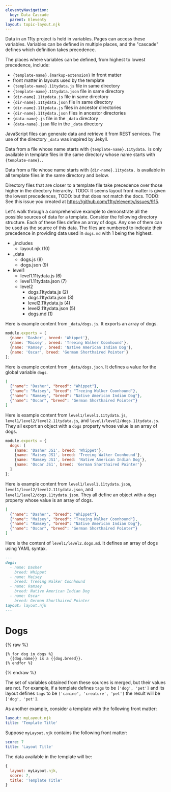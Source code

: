 ```yaml
---
eleventyNavigation:
  key: Data Cascade
  parent: Eleventy
layout: topic-layout.njk
---
```


Data in an 11ty project is held in variables.
Pages can access these variables.
Variables can be defined in multiple places, and
the "cascade" defines which definition takes precedence.

The places where variables can be defined,
from highest to lowest precedence, include:

- `{template-name}.{markup-extension}` in front matter
- front matter in layouts used by the template
- `{template-name}.11tydata.js` file in same directory
- `{template-name}.11tydata.json` file in same directory
- `{dir-name}.11tydata.js` file in same directory
- `{dir-name}.11tydata.json` file in same directory
- `{dir-name}.11tydata.js` files in ancestor directories
- `{dir-name}.11tydata.json` files in ancestor directories
- `{data-name}.js` file in the `_data` directory
- `{data-name}.json` file in the `_data` directory

JavaScript files can generate data and
retrieve it from REST services.
The use of the directory `_data` was inspired by Jekyll.

Data from a file whose name starts with `{template-name}.11tydata.`
is only available in template files in the same directory
whose name starts with `{template-name}.`.

Data from a file whose name starts with `{dir-name}.11tydata.`
is available in all template files in the same directory and below.

Directory files that are closer to a template file
take precedence over those higher in the directory hierarchy.
TODO: It seems layout front matter is given the lowest precedences,
TODO: but that does not match the docs.
TODO: See this issue you created at <https://github.com/11ty/eleventy/issues/915>.

Let's walk through a comprehensive example to demonstrate
all the possible sources of data for a template.
Consider the following directory structure.
Each of these files define an array of dogs.
Any one of them can be used as the source of this data.
The files are numbered to indicate their precedence in
providing data used in `dogs.md` with 1 being the highest.

- \_includes
  - layout.njk (10)
- \_data
  - dogs.js (8)
  - dogs.json (9)
- level1
  - level1.11tydata.js (6)
  - level1.11tydata.json (7)
  - level2
    - dogs.11tydata.js (2)
    - dogs.11tydata.json (3)
    - level2.11tydata.js (4)
    - level2.11tydata.json (5)
    - dogs.md (1)

Here is example content from `_data/dogs.js`.
It exports an array of dogs.

```js
module.exports = [
  {name: 'Dasher', breed: 'Whippet'},
  {name: 'Maisey', breed: 'Treeing Walker Coonhound'},
  {name: 'Ramsey', breed: 'Native American Indian Dog'},
  {name: 'Oscar', breed: 'German Shorthaired Pointer'}
];
```

Here is example content from `_data/dogs.json`.
It defines a value for the global variable `dogs`.

```json
[
  {"name": "Dasher", "breed": "Whippet"},
  {"name": "Maisey", "breed": "Treeing Walker Coonhound"},
  {"name": "Ramsey", "breed": "Native American Indian Dog"},
  {"name": "Oscar", "breed": "German Shorthaired Pointer"}
]
```

Here is example content from `level1/level1.11tydata.js`,
`level1/level2/level2.11tydata.js`, and `level1/level2/dogs.11tydata.js`.
They all export an object with a `dogs` property
whose value is an array of dogs.

```js
module.exports = {
  dogs: [
    {name: 'Dasher JS1', breed: 'Whippet'},
    {name: 'Maisey JS1', breed: 'Treeing Walker Coonhound'},
    {name: 'Ramsey JS1', breed: 'Native American Indian Dog'},
    {name: 'Oscar JS1', breed: 'German Shorthaired Pointer'}
  ]
};
```

Here is example content from `level1/level1.11tydata.json`,
`level1/level2/level2.11tydata.json`, and `level1/level2/dogs.11tydata.json`.
They all define an object with a `dogs` property
whose value is an array of dogs.

```json
[
  {"name": "Dasher", "breed": "Whippet"},
  {"name": "Maisey", "breed": "Treeing Walker Coonhound"},
  {"name": "Ramsey", "breed": "Native American Indian Dog"},
  {"name": "Oscar", "breed": "German Shorthaired Pointer"}
]
```

Here is the content of `level1/level2.dogs.md`.
It defines an array of dogs using YAML syntax.

```md
---
dogs:
  - name: Dasher
    breed: Whippet
  - name: Maisey
    breed: Treeing Walker Coonhound
  - name: Ramsey
    breed: Native American Indian Dog
  - name: Oscar
    breed: German Shorthaired Pointer
layout: layout.njk
---
```

# Dogs

{% raw %}

```liquid
{% for dog in dogs %}
  {{dog.name}} is a {{dog.breed}}.
{% endfor %}
```

{% endraw %}

The set of variables obtained from these sources is merged,
but their values are not.
For example, if a template defines `tags` to be `['dog', 'pet']`
and its layout defines `tags` to be `['canine', 'creature', 'pet']`
the result will be `['dog', 'pet']`.

As another example, consider a template with the following front matter:

```yaml
layout: myLayout.njk
title: 'Template Title'
```

Suppose `myLayout.njk` contains the following front matter:

```yaml
score: 7
title: 'Layout Title'
```

The data available in the template will be:

```js
{
  layout: myLayout.njk,
  score: 7,
  title: 'Template Title'
}
```

